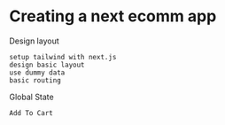 # Creating a next ecomm app

Design layout

    setup tailwind with next.js
    design basic layout
    use dummy data
    basic routing

Global State

    Add To Cart

